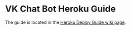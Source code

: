 # VK Chat Bot Heroku Guide
The guide is located in the [Heroku Deploy Guide wiki page](https://github.com/sudoio/vk-chat-bot/wiki/Heroku-Deploy-Guide).
